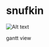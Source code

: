 # snufkin
![Alt text](https://vignette.wikia.nocookie.net/moomin/images/7/73/Snuff1.png/revision/latest/top-crop/width/300/height/300?cb=20190914015329)

gantt view
